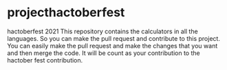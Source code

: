 # projecthactoberfest
hactoberfest 2021
This repository contains the calculators in all the languages. So you can make the pull request and contribute to this project.
You can easily make the pull request and make the changes that you want and then merge the code.
It will be count as your contribution to the hactober fest contribution.
